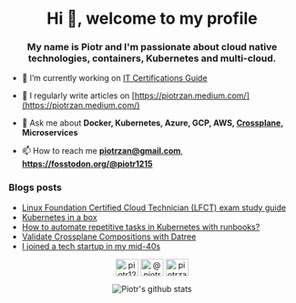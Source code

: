 <h1 align="center">Hi 👋, welcome to my profile</h1>
<h3 align="center">My name is Piotr and I'm passionate about cloud native technologies, containers, Kubernetes and multi-cloud.</h3>

- 🔭 I’m currently working on [IT Certifications Guide](https://www.itcertificationsguide.com/#/)

- 📝 I regularly write articles on [https://piotrzan.medium.com/](https://piotrzan.medium.com/)

- 💬 Ask me about **Docker, Kubernetes, Azure, GCP, AWS, [Crossplane](https://crossplane.io/), Microservices**

- 📫 How to reach me **piotrzan@gmail.com**, **https://fosstodon.org/@piotr1215**

### Blogs posts

<!-- BLOG-POST-LIST:START -->

- [Linux Foundation Certified Cloud Technician &lpar;LFCT&rpar; exam study guide](https://itnext.io/linux-foundation-certified-cloud-technician-lfct-exam-study-guide-41506a8d3822?source=rss-3c5c31a7d1d7------2)
- [Kubernetes in a box](https://itnext.io/kubernetes-in-a-box-7a146ba9f681?source=rss-3c5c31a7d1d7------2)
- [How to automate repetitive tasks in Kubernetes with runbooks?](https://itnext.io/how-to-automate-repetitive-tasks-in-kubetneres-with-runbooks-8b039976f546?source=rss-3c5c31a7d1d7------2)
- [Validate Crossplane Compositions with Datree](https://itnext.io/validate-crossplane-compositions-with-datree-f52061cdb1b7?source=rss-3c5c31a7d1d7------2)
- [I joined a tech startup in my mid-40s](https://medium.com/swlh/i-joined-a-tech-startup-in-my-mid-40s-9564e5c5e71?source=rss-3c5c31a7d1d7------2)
<!-- BLOG-POST-LIST:END -->

<p align="center">
<a href="https://fosstodon.org/@piotr1215" target="blank"><img align="center" src="https://cdn.jsdelivr.net/npm/simple-icons@8.5.0/icons/mastodon.svg" alt="piotr1215" height="30" width="40"/></a>
<a href="https://medium.com/@piotrzan" target="blank"><img align="center" src="https://cdn.jsdelivr.net/npm/simple-icons@8.5.0/icons/medium.svg" alt="@piotrzan" height="30" width="40"/></a>
<a href="https://www.killercoda.com/decoder" target="blank"><img align="center" src="https://cdn.jsdelivr.net/npm/simple-icons@8.5.0/icons/katacoda.svg" alt="piotrzan" height="30" width="40"/></a>
</p>

<p align="center">
  <img
  src="https://github-readme-stats.vercel.app/api?username=piotr1215&count_private=true" alt="Piotr's github stats">
</p>
